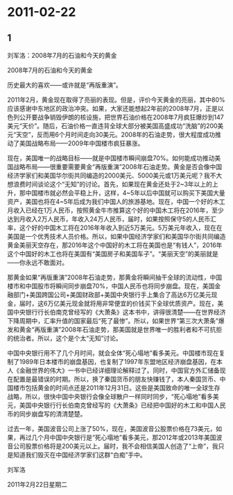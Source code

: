 # 2011-02-22

## 1

刘军洛：2008年7月的石油和今天的黄金

2008年7月的石油和今天的黄金

历史最大的喜欢——或许就是“再版重演”。

2011年2月，黄金现在取得了亮丽的表现。但是，评价今天黄金的亮丽，其中80%应该感谢中东地区的政治冲突。如果，大家还能想起2年前的2008年7月，正是以色列公开要战争销毁伊朗的核设施，把世界石油价格在2008年7月疯狂爆炒到147美元“天价”。随后，石油价格一直违背全球大部分被美国高盛成功“洗脑”的200美元“天空”，反而用6个月时间走向30美元。2008年的石油走势，很大程度成功推动了美国战略布局——2009年中国楼市疯狂暴涨。

现在，美国唯一的战略目标——就是中国楼市瞬间崩盘70%。如何能成功推动美国战略布局——很重要需要黄金“再版重演”2008年石油走势。黄金是否会像中国经济学家们和美国华尔街共同编造的2000美元、5000美元或1万美元呢？我不大想浪费时间谈论这个“无知”的讨论。首先，如果现在黄金还处于2~3年以上的上升，那中国楼市就必然会平稳上升，这样，4~5年以后中国就可以购买下美国大量资产，美国也将在4~5年后成为我们中国人的旅游基地。现在，中国一个好的木工月收入已经在1万人民币，按照黄金牛市推算这个好的中国木工将在2016年，至少达到月收入2万人民币，年收入24万人民币，届时，如果按照保守5的人民币汇率，这个好的中国木工将在2016年年收入到近5万美元。5万美元年收入，现在在美国是一个优秀技术人员价格。所以，如果中国经济学家们和美国华尔街共同编造黄金美丽天空存在，那2016年这个中国好的木工将在美国也是“有钱人”，2016年这个中国好的木工也将在美国有“美国房子和美国车子”。“美丽天空”的美丽就是——你永远不敢面对。

那黄金如果“再版重演”2008年石油走势，那黄金将瞬间抽干全球的流动性，中国楼市和中国股市将瞬间同步崩盘70%，中国人民币也将同步崩盘。现在，美国金融部门+美国跨国公司+美国财政部+美国中央银行手上集合了高达6万亿美元现金，届时，这6万亿美元现金就将用非常便宜的价钱买下全球优质资产。现在，美国中央银行行长伯南克曾经写的《大萧条》这本书中，讲得很清楚——在世界经济下降周期中，汇率升值的国家最后“死了最惨”。所以，如果世界“第三次大萧条”爆发和黄金“再版重演”2008年石油走势，那美国就是世界唯一的胜利者和不可抗拒的统治者。所以，这个是个太“无知”讨论。

中国中央银行用不了几个月时间，就会全体“死心塌地”看多美元。中国楼市现在复制了1989年日本楼市的崩盘基因，也复制了1997年东盟地区经济崩盘基因，在本人《金融世界的伟大》一书中已经详细理论解释过了。同时，中国官方外汇储备现在配置是最错误的时期。所以，换了秦国货币的朋友快赚钱了，本人秦国货币、中国楼市包括黄金的时间点还是2011年12月31日。这些是美国致命的唯一全球生存战略，所以，很快中国中央银行会像全球散户一样同时同步，“死心塌地”看多美元，美国中央银行行长伯南克曾经写的《大萧条》已经把中国好的木工和中国人民币的同步崩盘写的清清楚楚。

过去一年，美国波音公司上涨了50%，现在，美国波音公股票价格在73美元，如果，再过几个月中国中央银行是“死心塌地”看多美元，那2012年或2013年美国波音公司股票价格将是200美元以上。届时，我不会相信美国人创造了“上帝”，我只是知道我们毁灭在中国经济学家们这群“白痴”手中。

刘军洛

2011年2月22日星期二

